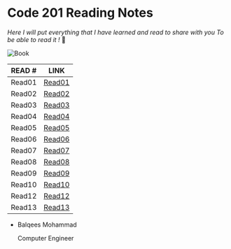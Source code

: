 # Code 201 Reading Notes

*Here I will put everything that I have learned and read to share with you
To be able to read it !* :blue_heart:

![Book](https://goodereader.com/blog/uploads/images/https-_specials-images.forbesimg.com_dam_imageserve_794015686_960x0.jpg-fitscale.jpg)


READ # | LINK 
------ | ----
Read01 | [Read01](https://balqeesqasem.github.io/reading-notes/read01)
Read02 | [Read02]()
Read03 | [Read03]()
Read04 | [Read04]()
Read05 | [Read05]()
Read06 | [Read06]()
Read07 | [Read07]()
Read08 | [Read08]()
Read09 | [Read09]()
Read10 | [Read10]()
Read12 | [Read12]()
Read13 | [Read13]()














* Balqees Mohammad 



  Computer Engineer 

